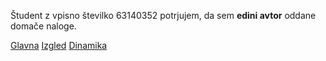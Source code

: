 Študent z vpisno številko 63140352 potrjujem, da sem __edini avtor__ oddane domače naloge.

[Glavna](https://rawgit.com/apnd24/stroboskop/master/stroboskop.html)
[Izgled](https://rawgit.com/apnd24/stroboskop/izgled/stroboskop.html)
[Dinamika](https://rawgit.com/apnd24/stroboskop/dinamika/stroboskop.html)